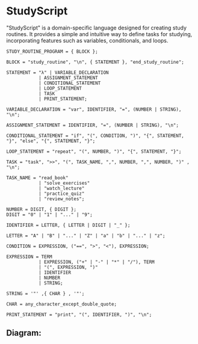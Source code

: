 # StudyScript
"StudyScript" is a domain-specific language designed for creating study routines. It provides a simple and intuitive way to define tasks for studying, incorporating features such as variables, conditionals, and loops.

```EBNF
STUDY_ROUTINE_PROGRAM = { BLOCK };

BLOCK = "study_routine", "\n", { STATEMENT }, "end_study_routine";

STATEMENT = "λ" | VARIABLE_DECLARATION 
            | ASSIGNMENT_STATEMENT 
            | CONDITIONAL_STATEMENT 
            | LOOP_STATEMENT 
            | TASK
            | PRINT_STATEMENT;

VARIABLE_DECLARATION = "var", IDENTIFIER, "=", (NUMBER | STRING), "\n";

ASSIGNMENT_STATEMENT = IDENTIFIER, "=", (NUMBER | STRING), "\n";

CONDITIONAL_STATEMENT = "if", "(", CONDITION, ")", "{", STATEMENT, "}", "else", "{", STATEMENT, "}";

LOOP_STATEMENT = "repeat", "(", NUMBER, ")", "{", STATEMENT, "}";

TASK = "task", ">>", "(", TASK_NAME, ",", NUMBER, ",", NUMBER, ")" , "\n";

TASK_NAME = "read_book"
            | "solve_exercises"
            | "watch_lecture"
            | "practice_quiz"
            | "review_notes";

NUMBER = DIGIT, { DIGIT };
DIGIT = "0" | "1" | "..." | "9";

IDENTIFIER = LETTER, { LETTER | DIGIT | "_" };

LETTER = "A" | "B" | "..." | "Z" | "a" | "b" | "..." | "z";

CONDITION = EXPRESSION, ("==", ">", "<"), EXPRESSION;

EXPRESSION = TERM
            | EXPRESSION, ("+" | "-" | "*" | "/"), TERM
            | "(", EXPRESSION, ")"
            | IDENTIFIER
            | NUMBER
            | STRING;

STRING = '"' ,{ CHAR } , '"';

CHAR = any_character_except_double_quote;

PRINT_STATEMENT = "print", "(", IDENTIFIER, ")", "\n";

```

## Diagram: 
